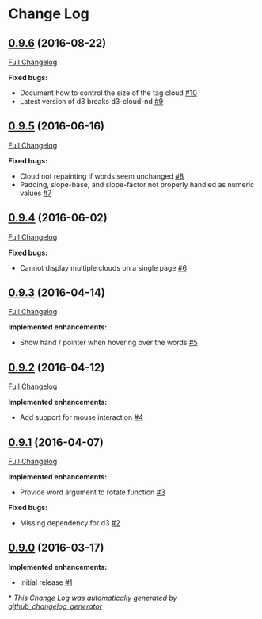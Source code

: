 # Change Log

## [0.9.6](https://github.com/grtjn/d3-cloud-ng/tree/0.9.6) (2016-08-22)
[Full Changelog](https://github.com/grtjn/d3-cloud-ng/compare/0.9.5...0.9.6)

**Fixed bugs:**

- Document how to control the size of the tag cloud [\#10](https://github.com/grtjn/d3-cloud-ng/issues/10)
- Latest version of d3 breaks d3-cloud-nd [\#9](https://github.com/grtjn/d3-cloud-ng/issues/9)

## [0.9.5](https://github.com/grtjn/d3-cloud-ng/tree/0.9.5) (2016-06-16)
[Full Changelog](https://github.com/grtjn/d3-cloud-ng/compare/0.9.4...0.9.5)

**Fixed bugs:**

- Cloud not repainting if words seem unchanged [\#8](https://github.com/grtjn/d3-cloud-ng/issues/8)
- Padding, slope-base, and slope-factor not properly handled as numeric values [\#7](https://github.com/grtjn/d3-cloud-ng/issues/7)

## [0.9.4](https://github.com/grtjn/d3-cloud-ng/tree/0.9.4) (2016-06-02)
[Full Changelog](https://github.com/grtjn/d3-cloud-ng/compare/0.9.3...0.9.4)

**Fixed bugs:**

- Cannot display multiple clouds on a single page [\#6](https://github.com/grtjn/d3-cloud-ng/issues/6)

## [0.9.3](https://github.com/grtjn/d3-cloud-ng/tree/0.9.3) (2016-04-14)
[Full Changelog](https://github.com/grtjn/d3-cloud-ng/compare/0.9.2...0.9.3)

**Implemented enhancements:**

- Show hand / pointer when hovering over the words [\#5](https://github.com/grtjn/d3-cloud-ng/issues/5)

## [0.9.2](https://github.com/grtjn/d3-cloud-ng/tree/0.9.2) (2016-04-12)
[Full Changelog](https://github.com/grtjn/d3-cloud-ng/compare/0.9.1...0.9.2)

**Implemented enhancements:**

- Add support for mouse interaction [\#4](https://github.com/grtjn/d3-cloud-ng/issues/4)

## [0.9.1](https://github.com/grtjn/d3-cloud-ng/tree/0.9.1) (2016-04-07)
[Full Changelog](https://github.com/grtjn/d3-cloud-ng/compare/0.9.0...0.9.1)

**Implemented enhancements:**

- Provide word argument to rotate function [\#3](https://github.com/grtjn/d3-cloud-ng/issues/3)

**Fixed bugs:**

- Missing dependency for d3 [\#2](https://github.com/grtjn/d3-cloud-ng/issues/2)

## [0.9.0](https://github.com/grtjn/d3-cloud-ng/tree/0.9.0) (2016-03-17)
**Implemented enhancements:**

- Initial release [\#1](https://github.com/grtjn/d3-cloud-ng/issues/1)



\* *This Change Log was automatically generated by [github_changelog_generator](https://github.com/skywinder/Github-Changelog-Generator)*